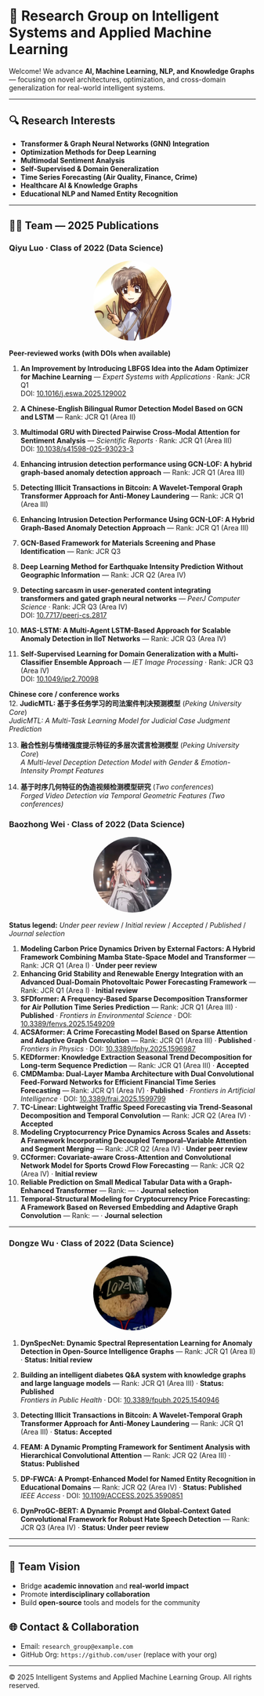 # 🧠 Research Group on Intelligent Systems and Applied Machine Learning

Welcome! We advance **AI, Machine Learning, NLP, and Knowledge Graphs** — focusing on novel architectures, optimization, and cross-domain generalization for real-world intelligent systems.

---

## 🔍 Research Interests
- **Transformer & Graph Neural Networks (GNN) Integration**
- **Optimization Methods for Deep Learning**
- **Multimodal Sentiment Analysis**
- **Self-Supervised & Domain Generalization**
- **Time Series Forecasting (Air Quality, Finance, Crime)**
- **Healthcare AI & Knowledge Graphs**
- **Educational NLP and Named Entity Recognition**

---

## 🧑‍🔬 Team — 2025 Publications

### Qiyu Luo · Class of 2022 (Data Science)
<p align="center">
  <img src="lqn.png" alt="Qiyu Luo" width="160" style="border-radius:50%;"/>
</p>

**Peer-reviewed works (with DOIs when available)**  
1. **An Improvement by Introducing LBFGS Idea into the Adam Optimizer for Machine Learning** — *Expert Systems with Applications* · Rank: JCR Q1  
   DOI: [10.1016/j.eswa.2025.129002](https://doi.org/10.1016/j.eswa.2025.129002)

2. **A Chinese-English Bilingual Rumor Detection Model Based on GCN and LSTM** — Rank: JCR Q1 (Area II)  

3. **Multimodal GRU with Directed Pairwise Cross-Modal Attention for Sentiment Analysis** — *Scientific Reports* · Rank: JCR Q1 (Area III)  
   DOI: [10.1038/s41598-025-93023-3](https://doi.org/10.1038/s41598-025-93023-3)

4. **Enhancing intrusion detection performance using GCN-LOF: A hybrid graph-based anomaly detection approach** — Rank: JCR Q1 (Area III)

5. **Detecting Illicit Transactions in Bitcoin: A Wavelet-Temporal Graph Transformer Approach for Anti-Money Laundering** — Rank: JCR Q1 (Area III)

6. **Enhancing Intrusion Detection Performance Using GCN-LOF: A Hybrid Graph-Based Anomaly Detection Approach** — Rank: JCR Q1 (Area III)

7. **GCN-Based Framework for Materials Screening and Phase Identification** — Rank: JCR Q3

8. **Deep Learning Method for Earthquake Intensity Prediction Without Geographic Information** — Rank: JCR Q2 (Area IV)

9. **Detecting sarcasm in user-generated content integrating transformers and gated graph neural networks** — *PeerJ Computer Science* · Rank: JCR Q3 (Area IV)  
   DOI: [10.7717/peerj-cs.2817](https://doi.org/10.7717/peerj-cs.2817)

10. **MAS-LSTM: A Multi-Agent LSTM-Based Approach for Scalable Anomaly Detection in IIoT Networks** — Rank: JCR Q3 (Area IV)

11. **Self-Supervised Learning for Domain Generalization with a Multi-Classifier Ensemble Approach** — *IET Image Processing* · Rank: JCR Q3 (Area IV)  
   DOI: [10.1049/ipr2.70098](https://doi.org/10.1049/ipr2.70098)

**Chinese core / conference works**  
12. **JudicMTL: 基于多任务学习的司法案件判决预测模型** (*Peking University Core*)  
    _JudicMTL: A Multi-Task Learning Model for Judicial Case Judgment Prediction_

13. **融合性别与情绪强度提示特征的多层次谎言检测模型** (*Peking University Core*)  
    _A Multi-level Deception Detection Model with Gender & Emotion-Intensity Prompt Features_

14. **基于时序几何特征的伪造视频检测模型研究** (*Two conferences*)  
    _Forged Video Detection via Temporal Geometric Features (Two conferences)_



### Baozhong Wei · Class of 2022 (Data Science)
<p align="center">
  <img src="wbz.png" alt="Baozhong Wei" width="160" style="border-radius:50%;"/>
</p>

**Status legend:** *Under peer review* / *Initial review* / *Accepted* / *Published* / *Journal selection*  

1. **Modeling Carbon Price Dynamics Driven by External Factors: A Hybrid Framework Combining Mamba State-Space Model and Transformer** — Rank: JCR Q1 (Area I) · **Under peer review**  
2. **Enhancing Grid Stability and Renewable Energy Integration with an Advanced Dual-Domain Photovoltaic Power Forecasting Framework** — Rank: JCR Q1 (Area I) · **Initial review**  
3. **SFDformer: A Frequency-Based Sparse Decomposition Transformer for Air Pollution Time Series Prediction** — Rank: JCR Q1 (Area III) · **Published** · *Frontiers in Environmental Science* · DOI: [10.3389/fenvs.2025.1549209](https://doi.org/10.3389/fenvs.2025.1549209)  
4. **ACSAformer: A Crime Forecasting Model Based on Sparse Attention and Adaptive Graph Convolution** — Rank: JCR Q1 (Area III) · **Published** · *Frontiers in Physics* · DOI: [10.3389/fphy.2025.1596987](https://doi.org/10.3389/fphy.2025.1596987)  
5. **KEDformer: Knowledge Extraction Seasonal Trend Decomposition for Long-term Sequence Prediction** — Rank: JCR Q1 (Area III) · **Accepted**  
6. **CMDMamba: Dual-Layer Mamba Architecture with Dual Convolutional Feed-Forward Networks for Efficient Financial Time Series Forecasting** — Rank: JCR Q1 (Area IV) · **Published** · *Frontiers in Artificial Intelligence* · DOI: [10.3389/frai.2025.1599799](https://doi.org/10.3389/frai.2025.1599799)  
7. **TC-Linear: Lightweight Traffic Speed Forecasting via Trend-Seasonal Decomposition and Temporal Convolution** — Rank: JCR Q2 (Area IV) · **Accepted**  
8. **Modeling Cryptocurrency Price Dynamics Across Scales and Assets: A Framework Incorporating Decoupled Temporal–Variable Attention and Segment Merging** — Rank: JCR Q2 (Area IV) · **Under peer review**  
9. **CCformer: Covariate-aware Cross-Attention and Convolutional Network Model for Sports Crowd Flow Forecasting** — Rank: JCR Q2 (Area IV) · **Initial review**  
10. **Reliable Prediction on Small Medical Tabular Data with a Graph-Enhanced Transformer** — Rank: — · **Journal selection**  
11. **Temporal-Structural Modeling for Cryptocurrency Price Forecasting: A Framework Based on Reversed Embedding and Adaptive Graph Convolution** — Rank: — · **Journal selection**  
---

### Dongze Wu · Class of 2022 (Data Science)
<p align="center">
  <img src="wdz.jpg" alt="Dongze Wu" width="160" style="border-radius:50%;"/>
</p>

1. **DynSpecNet: Dynamic Spectral Representation Learning for Anomaly Detection in Open-Source Intelligence Graphs** — Rank: JCR Q1 (Area II) · **Status: Initial review**  

2. **Building an intelligent diabetes Q&A system with knowledge graphs and large language models** — Rank: JCR Q1 (Area III) · **Status: Published**  
   *Frontiers in Public Health* · DOI: [10.3389/fpubh.2025.1540946](https://doi.org/10.3389/fpubh.2025.1540946)

3. **Detecting Illicit Transactions in Bitcoin: A Wavelet-Temporal Graph Transformer Approach for Anti-Money Laundering** — Rank: JCR Q1 (Area III) · **Status: Accepted**

4. **FEAM: A Dynamic Prompting Framework for Sentiment Analysis with Hierarchical Convolutional Attention** — Rank: JCR Q2 (Area III) · **Status: Published**

5. **DP-FWCA: A Prompt-Enhanced Model for Named Entity Recognition in Educational Domains** — Rank: JCR Q2 (Area IV) · **Status: Published**  
   *IEEE Access* · DOI: [10.1109/ACCESS.2025.3590851](https://doi.org/10.1109/ACCESS.2025.3590851)

6. **DynProGC-BERT: A Dynamic Prompt and Global-Context Gated Convolutional Framework for Robust Hate Speech Detection** — Rank: JCR Q3 (Area IV) · **Status: Under peer review**
****
---

## 🎯 Team Vision
- Bridge **academic innovation** and **real-world impact**  
- Promote **interdisciplinary collaboration**  
- Build **open-source** tools and models for the community

## 🌐 Contact & Collaboration
- Email: `research_group@example.com`  
- GitHub Org: `https://github.com/user` (replace with your org)

---

© 2025 Intelligent Systems and Applied Machine Learning Group. All rights reserved.
